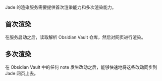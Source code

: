 Jade 的渲染服务需要提供首次渲染能力和多次渲染能力。

## 首次渲染

在服务启动之后，读取解析 Obsidian Vault 仓库，然后对网页进行渲染。

## 多次渲染

在 Obsidian Vault 中的任何 note 发生改动之后，能够快速地将这些改动同步到 Jade 网页上去。
